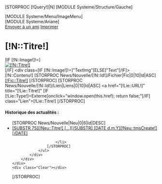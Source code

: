[STORPROC [!Query!]|N]
	[MODULE Systeme/Structure/Gauche]
	<div id="Milieu">
		[MODULE Systeme/Menu/ImageMenu]
		<div id="Data">
			[MODULE Systeme/Ariane]
			<div id="Options">
				<a href="/Redaction/Affich/SendToFriend?Rubrique=Actualit&eacute; : [!N::Titre!]" title="Envoyer la page &agrave; un ami">Envoyer &agrave; un ami</a>
				<a href="/Actualites/Nouvelle/[!N::Id!]/Imprimer.print" title="Imprimer l'actualit&eacute;">Imprimer</a>
			</div>
			<div class="Article">
				<h1>[!N::Titre!]</h1>
				[IF [!N::Image!]!=]
					<div class="ImgArt">
						<a href="/[!N::Image!].limit.800x800.jpg" class="mb" rel="type:jpg" title="[!N::Titre!]"><img src="/[!N::Image!].limit.120x200.jpg" alt="[!N::Titre!]" title="[!N::Titre!]" /></a>
					</div>
				[/IF]
				<div class=[IF [!N::Image!]!=]"TextImg"[ELSE]"Text"[/IF]>
					[!N::Contenu!]
					[STORPROC News/Nouvelle/[!N::Id!]/Fichier|Fic|0|10|Id|ASC]
						<a href="/[!Fic::URL!]" title="[!Fic::Titre!]" class="Lien">[!Fic::Titre!]</a>
					[/STORPROC]
					[STORPROC News/Nouvelle/[!N::Id!]/Lien|Liens|0|10|Id|ASC]
						<a href="[!Lie::URL!]" title="[!Lie::Titre!]" [IF [!Lie::Type!]=Externe]onclick="window.open(this.href); return false;"[/IF] class="Lien">[!Lie::Titre!]</a>
					[/STORPROC]
				</div>
			</div>
			<div class="HistoNews">
				<h4>Historique des actualit&eacute;s :</h4>
				<ul>
					[STORPROC News/Nouvelle|Neu|0|6|Id|DESC]
						<li>
							<a href="/Actualites/Nouvelle/[!Neu::Id!]" title="[!Neu::Titre!]"><span class="Bold">[SUBSTR 75][!Neu::Titre!] [...][/SUBSTR]</span> [DATE d.m.Y][!Neu::tmsCreate!][/DATE]</a>
							
						</li>
					[/STORPROC]
				</ul>
			</div>
		</div>
	</div>
	<div class="Clear"></div>
[/STORPROC]